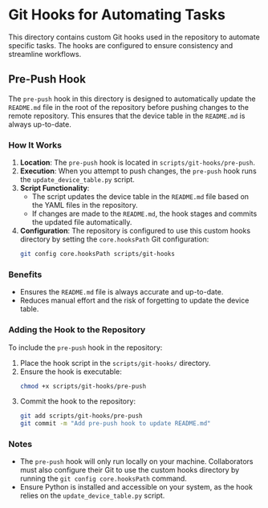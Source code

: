 # Git Hooks for Automating Tasks

This directory contains custom Git hooks used in the repository to automate specific tasks. The hooks are configured to ensure consistency and streamline workflows.

## Pre-Push Hook

The `pre-push` hook in this directory is designed to automatically update the `README.md` file in the root of the repository before pushing changes to the remote repository. This ensures that the device table in the `README.md` is always up-to-date.

### How It Works

1. **Location**: The `pre-push` hook is located in `scripts/git-hooks/pre-push`.
2. **Execution**: When you attempt to push changes, the `pre-push` hook runs the `update_device_table.py` script.
3. **Script Functionality**:
   - The script updates the device table in the `README.md` file based on the YAML files in the repository.
   - If changes are made to the `README.md`, the hook stages and commits the updated file automatically.
4. **Configuration**: The repository is configured to use this custom hooks directory by setting the `core.hooksPath` Git configuration:
   ```bash
   git config core.hooksPath scripts/git-hooks
   ```

### Benefits

- Ensures the `README.md` file is always accurate and up-to-date.
- Reduces manual effort and the risk of forgetting to update the device table.

### Adding the Hook to the Repository

To include the `pre-push` hook in the repository:
1. Place the hook script in the `scripts/git-hooks/` directory.
2. Ensure the hook is executable:
   ```bash
   chmod +x scripts/git-hooks/pre-push
   ```
3. Commit the hook to the repository:
   ```bash
   git add scripts/git-hooks/pre-push
   git commit -m "Add pre-push hook to update README.md"
   ```

### Notes

- The `pre-push` hook will only run locally on your machine. Collaborators must also configure their Git to use the custom hooks directory by running the `git config core.hooksPath` command.
- Ensure Python is installed and accessible on your system, as the hook relies on the `update_device_table.py` script.


